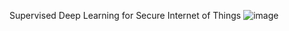 Supervised Deep Learning for Secure Internet of Things
![image](https://user-images.githubusercontent.com/66214469/143780154-5d5cdfd9-38f2-400d-b8d7-2e37d0ddcc70.png)
